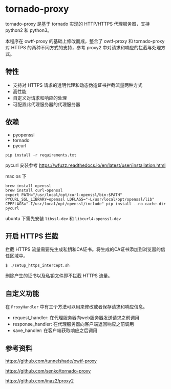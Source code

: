 # tornado-proxy

tornado-proxy 是基于 tornado 实现的 HTTP/HTTPS 代理服务器，支持 python2 和 python3。

本程序在 owtf-proxy 的基础上修改而成，整合了 owtf-proxy 和 tornado-proxy 对 HTTPS 的两种不同方式的支持，参考 proxy2 中对请求和响应的拦截与处理方式。

## 特性

* 支持对 HTTPS 请求的透明代理和动态伪造证书拦截流量两种方式
* 高性能
* 自定义对请求和响应的处理
* 可配置此代理服务器的代理服务器

## 依赖

* pyopenssl
* tornado
* pycurl

`pip install -r requirements.txt`

pycurl 安装参考 https://wfuzz.readthedocs.io/en/latest/user/installation.html

mac os 下

```
brew install openssl
brew install curl-openssl
export PATH="/usr/local/opt/curl-openssl/bin:$PATH"
PYCURL_SSL_LIBRARY=openssl LDFLAGS="-L/usr/local/opt/openssl/lib" CPPFLAGS="-I/usr/local/opt/openssl/include" pip install --no-cache-dir pycurl
```

ubuntu 下需先安装 `libssl-dev` 和 `libcurl4-openssl-dev`

## 开启 HTTPS 拦截

拦截 HTTPS 流量需要先生成私钥和CA证书。将生成的CA证书添加到浏览器的信任区域中。

`$ ./setup_https_intercept.sh`

删除产生的证书以及私钥文件即不拦截 HTTPS 流量。

## 自定义功能

在 `ProxyHandler` 中有三个方法可以用来修改或者保存请求和响应信息。

* request_handler: 在代理服务器向web服务器发送请求之前调用
* response_handler: 在代理服务器向客户端返回响应之前调用
* save_handler: 在客户端获取响应之后调用


## 参考资料

https://github.com/tunnelshade/owtf-proxy

https://github.com/senko/tornado-proxy

https://github.com/inaz2/proxy2
